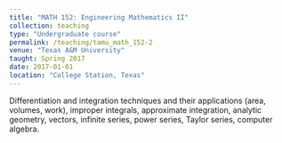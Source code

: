 ```yaml
---
title: "MATH 152: Engineering Mathematics II"
collection: teaching
type: "Undergraduate course"
permalink: /teaching/tamu_math_152-2
venue: "Texas A&M University"
taught: Spring 2017
date: 2017-01-01
location: "College Station, Texas"
---
```


Differentiation and integration techniques and their applications (area, volumes, work), improper integrals, approximate integration, analytic geometry, vectors, infinite series, power series, Taylor series, computer algebra.